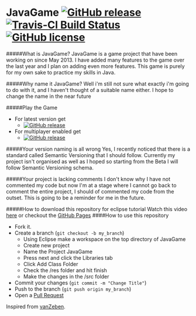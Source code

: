 JavaGame [![GitHub release](https://img.shields.io/github/release/redomar/JavaGame.svg?style=flat-square&label=Alpha)](https://github.com/redomar/JavaGame/releases/latest) [![Travis-CI Build Status](https://img.shields.io/travis/redomar/JavaGame.svg?style=flat-square)](https://travis-ci.org/redomar/JavaGame) [![GitHub license](https://img.shields.io/badge/license-AGPLv3-red.svg?style=flat-square)](https://raw.githubusercontent.com/Redomar/JavaGame/master/LICENSE)
==

#####What is JavaGame?
JavaGame is a game project that have been working on since May 2013. I have added many features to the game over the last year and I plan on adding even more features. This game is purely for my own sake to practice my skills in Java.

#####Why name it JavaGame?
Well i'm still not sure what exactly i'm going to do with it, and I haven't thought of a suitable name either. I hope to change the name in the near future

#####Play the Game
* For latest version get 
   * [![GitHub release](https://img.shields.io/github/release/redomar/JavaGame.svg?style=flat-square&label=Alpha)](https://github.com/redomar/JavaGame/releases/latest)
* For multiplayer enabled get 
   * [![GitHub release](https://img.shields.io/badge/Alpha-v1.5.4-cc0000.svg)](https://github.com/redomar/JavaGame/releases/v1.5.4)

#####Your version naming is all wrong
Yes, I recently noticed that there is a standard called Semantic Versioning that I should follow. Currently my project isn't organised as well as I hoped so starting from the Beta I will follow Semantic Versioning schema.

#####Your project is lacking comments
I don't know why I have not commented my code but now I'm at a stage where I cannot go back to comment the entire project, I should of commented my code from the outset. This is going to be a reminder for me in the future.

#####How to download this repository for eclipse tutorial
Watch this video [here](http://youtu.be/_3nCgac3KKM) or checkout the [GitHub Pages](http://redomar.github.io/JavaGame/)
####How to use this repository

* Fork it.
* Create a branch (```git checkout -b my_branch```)
  * Using Eclipse make a workspace on the top directory of JavaGame
  * Create new project
  * Name the Project JavaGame
  * Press next and click the Libraries tab
  * Click Add Class Folder
  * Check the /res folder and hit finish
  * Make the changes in the /src folder
* Commit your changes (```git commit -m "Change Title"```)
* Push to the branch (```git push origin my_branch```)
* Open a [Pull Request](https://github.com/redomar/JavaGame/pull/new/master)

Inspired from [vanZeben](https://github.com/vanZeben).